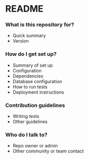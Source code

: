 # README #


### What is this repository for? ###

* Quick summary
* Version


### How do I get set up? ###

* Summary of set up
* Configuration
* Dependencies
* Database configuration
* How to run tests
* Deployment instructions

### Contribution guidelines ###

* Writing tests
* Other guidelines

### Who do I talk to? ###

* Repo owner or admin
* Other community or team contact